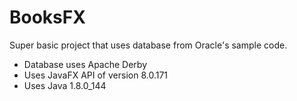 # BooksFX
Super basic project that uses database from Oracle's sample code.
- Database uses Apache Derby
- Uses JavaFX API of version 8.0.171
- Uses Java 1.8.0_144
